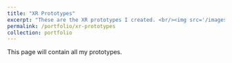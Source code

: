 ```yaml
---
title: "XR Prototypes"
excerpt: "These are the XR prototypes I created. <br/><img src='/images/500x300.png'>"
permalink: /portfolio/xr-prototypes
collection: portfolio
---
```


This page will contain all my prototypes.